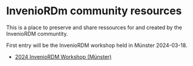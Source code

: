 # InvenioRDm community resources

This is a place to preserve and share ressources for and created by the InvenioRDM communtity.

First entry will be the InvenioRDM workshop held in Münster 2024-03-18.

- [2024 InvenioRDM Workshop (Münster)](https://github.com/ulbmuenster/InvenioRDM-community/tree/main/2024-3-18_inveniordm_workshop_muenster)